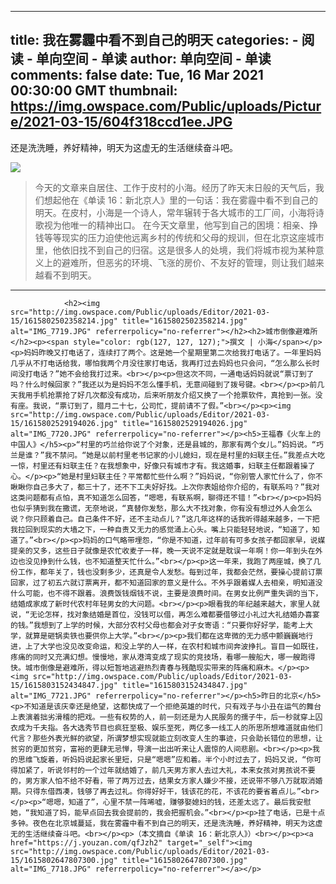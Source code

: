 
---
title: 我在雾霾中看不到自己的明天
categories: 
    - 阅读
    - 单向空间 - 单读
author: 单向空间 - 单读
comments: false
date: Tue, 16 Mar 2021 00:30:00 GMT
thumbnail: https://img.owspace.com/Public/uploads/Picture/2021-03-15/604f318ccd1ee.JPG
---

<div>   
<p>还是洗洗睡，养好精神，明天为这虚无的生活继续奋斗吧。</p><p><img src="https://img.owspace.com/Public/uploads/Picture/2021-03-15/604f318ccd1ee.JPG" referrerpolicy="no-referrer"></p><blockquote>今天的文章来自居住、工作于皮村的小海。经历了昨天末日般的天气后，我们想起他在《单读 16：新北京人》里的一句话：我在雾霾中看不到自己的明天。在皮村，小海是一个诗人，常年辗转于各大城市的工厂间，小海将诗歌视为他唯一的精神出口。
在今天文章里，他写到自己的困境：相亲、挣钱等等现实的压力迫使他远离乡村的传统和父母的规训，但在北京这座城市里，他依旧找不到自己的归宿。这是很多人的处境，我们将城市视为某种意义上的避难所，但恶劣的环境、飞涨的房价、不友好的管理，则让我们越来越看不到明天。</blockquote><hr>
                
                <h2><img src="http://img.owspace.com/Public/uploads/Editor/2021-03-15/1615802502358214.jpg" title="1615802502358214.jpg" alt="IMG_7719.JPG" referrerpolicy="no-referrer"></h2><h2>城市倒像避难所</h2><p><span style="color: rgb(127, 127, 127);">撰文 | 小海</span></p><p>妈妈昨晚又打电话了，连续打了两个。这是她一个星期里第二次给我打电话了。一年里妈妈几乎从不打电话给我，哪怕我两个月没往家打电话，我再打过去妈妈也只会问，“怎么那么长时间没打电话？”她不会给我打过来。<br></p><p>但这次不同，一通电话妈妈就说“票订到了吗？什么时候回家？”我还以为是妈妈不怎么懂手机，无意间碰到了拨号键。<br></p><p>前几天我用手机抢票抢了好几次都没有成功，后来听朋友介绍又换了一个抢票软件，真抢到一张。没有座。我说，“票订到了，腊月二十七，公司忙，提前请不了假。”<br></p><p><img src="http://img.owspace.com/Public/uploads/Editor/2021-03-15/1615802529194026.jpg" title="1615802529194026.jpg" alt="IMG_7720.JPG" referrerpolicy="no-referrer"></p><h5>王福春《火车上的中国人》</h5><p>“村里的巧兰给你说了个对象，还是县城的，那家有两个女儿。”妈妈说。“巧兰是谁？”我不禁问。“她是以前村里老书记家的小儿媳妇，现在是村里的妇联主任。”我差点大吃一惊，村里还有妇联主任？在我想象中，好像只有城市才有。我这婚事，妇联主任都跟着操了心。</p><p>“她是村里妇联主任？平常都忙些什么啊？”妈妈说，“你别管人家忙什么了，你不瞅瞅你自己多大了，都三十了，还不下工夫好好找。上次你表姐给你介绍的，有联系吗？”我对这类问题都有点怕，真不知道怎么回答，“嗯嗯，有联系啊，聊得还不错！”<br></p><p>妈妈也似乎猜到我在撒谎，无奈地说，“真替你发愁，那么大不找对象，你有没有想过外人会怎么说？你只顾着自己。自己条件不好，还不主动点儿？”这几年这样的话我听得越来越多，一下把我拉回到现实的大墙之下，一种自责又无力的感觉涌上心头。嘴上只能轻轻地说，“知道了，知道了。”<br></p><p>妈妈的口气略带埋怨，“你是不知道，过年前有可多女孩子都回家早，说媒提亲的又多，这些日子就像是农忙收麦子一样，晚一天说不定就是耽误一年啊！你一年到头在外边也没见挣到什么钱，也不知道整天忙什么。”<br></p><p>这一年来，我跑了两座城，换了几份工作，都年关了，钱也没剩多少，还真是令人发愁。每到过年，我都会茫然，要操心提前订票回家，过了初五六就订票离开，都不知道回家的意义是什么。不外乎跟着媒人去相亲，明知道没什么可能，也不得不跟着。浪费饭钱烟钱不说，主要是浪费时间。在男女比例严重失调的当下，结婚成家成了新时代农村年轻男女的大问题。<br></p><p>眼看我的年纪越来越大，家里人就说，“无论怎样，找对象结婚是首位，没钱可以借，再怎么难都要借够过小礼过大礼结婚办喜宴的钱。”我想到了上学的时候，大部分农村父母也都会对子女寄语：“只要你好好学，能考上大学，就算是砸锅卖铁也要供你上大学。”<br></p><p>我们都在这卑微的无力感中颤巍巍地行进，上了大学也没见改变命运，和没上学的人一样，在农村和城市间奔波挣扎。盲目一如既往，疼痛的同时又充满幻想。慢慢地，家从港湾变成了现实的竞技场，看哪一艘船大，哪一艘跑得快。城市倒像是避难所，得以短暂地逃避热烈青春与残酷现实带来的阵痛和麻木。</p><p><img src="http://img.owspace.com/Public/uploads/Editor/2021-03-15/1615803152434847.jpg" title="1615803152434847.jpg" alt="IMG_7721.JPG" referrerpolicy="no-referrer"></p><h5>昨日的北京</h5><p>不知道是该庆幸还是绝望，这都快成了一个拒绝英雄的时代，只有戏子与小丑在运气的舞台上表演着拙劣滑稽的把戏。一些有权势的人，前一刻还是为人民服务的孺子牛，后一秒就穿上囚衣成为千夫指。各大选秀节目也疯狂至极、娱乐至死，两亿多一线工人的所思所想难道就由他们代言？那些外表光鲜的欲望，所谓梦想实现就能立刻改变人生的事迹，只会助长错位的思想，让贫穷的更加贫穷，富裕的更肆无忌惮，导演一出出听来让人震惊的人间悲剧。<br></p><p>我的思维飞旋着，听妈妈说起家长里短，只是“嗯嗯”应和着。半个小时过去了，妈妈又说，“你可得加紧了，听说邻村的一个过年就结婚了，前几天男方家人去过大礼，本来女孩对男孩说不要的，男方家人怕不给不好看，带了两万过去，结果女方家人嫌少不接，还说带不够八万就取消婚期。只得东借西凑，钱够了再去过礼。你得好好干，钱该花的花，不该花的要省着点儿。”<br></p><p>“嗯嗯，知道了”，心里不禁一阵唏嘘，赚够娶媳妇的钱，还差太远了。最后我安慰她，“我知道了妈，能早点回去我会提前的，我会把握机会。”<br></p><p>挂了电话，已是十点多钟。夜色在北京城蔓延，我在雾霾中看不到自己的明天，还是洗洗睡，养好精神，明天为这虚无的生活继续奋斗吧。<br></p><p>（本文摘自《单读 16：新北京人》）<br></p><p><a href="https://j.youzan.com/qfJzh2" target="_self"><img src="http://img.owspace.com/Public/uploads/Editor/2021-03-15/1615802647807300.jpg" title="1615802647807300.jpg" alt="IMG_7718.JPG" referrerpolicy="no-referrer"></a></p>                
              
</div>
            
